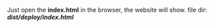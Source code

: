 Just open the **index.html** in the browser, the website will show.
file dir:
***dist/deploy/index.html***
